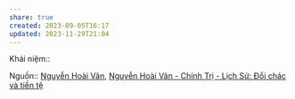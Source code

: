 ```yaml
---
share: true
created: 2023-09-05T16:17
updated: 2023-11-29T21:04
---
```

Khái niệm:: 

Nguồn:: [Nguyễn Hoài Vân](../../../%CE%9E%20Ngu%E1%BB%93n/Nguy%E1%BB%85n%20Ho%C3%A0i%20V%C3%A2n.md), [Nguyễn Hoài Vân - Chính Trị - Lịch Sử: Đổi chác và tiền tệ](https://chinh-tri-lich-su.blogspot.com/2020/04/oi-chac-va-tien-te.html)